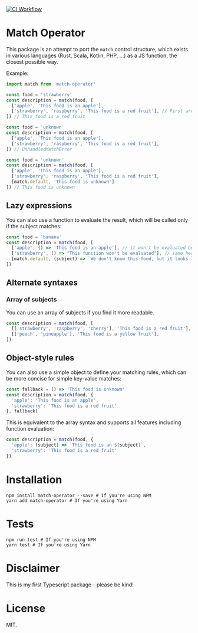 [![CI Workflow](https://github.com/bpolaszek/match-operator/actions/workflows/ci.yml/badge.svg)](https://github.com/bpolaszek/match-operator/actions/workflows/ci.yml)

# Match Operator

This package is an attempt to port the `match` control structure, which exists in various languages (Rust, Scala, Kotlin, PHP, ...) as a JS function, the closest possible way.

Example:
```js
import match from 'match-operator'

const food = 'strawberry'
const description = match(food, [
  ['apple', 'This food is an apple'],
  ['strawberry', 'raspberry', 'This food is a red fruit'], // First array items are subjects, last one is the result
]) // This food is a red fruit

const food = 'unknown'
const description = match(food, [
  ['apple', 'This food is an apple'],
  ['strawberry', 'raspberry', 'This food is a red fruit'],
]) // UnhandledMatchError

const food = 'unknown'
const description = match(food, [
  ['apple', 'This food is an apple'],
  ['strawberry', 'raspberry', 'This food is a red fruit'],
  [match.default, 'This food is unknown']
]) // This food is unknown
```

## Lazy expressions

You can also use a function to evaluate the result, which will be called only if the subject matches:

```js
const food = 'banana'
const description = match(food, [
  ['apple', () => 'This food is an apple'], // it won't be evaluated because it's a banana
  ['strawberry', () => "This function won't be evaluated"], // same here
  [match.default, (subject) => `We don't know this food, but it looks like ${subject}`],
])
```

## Alternate syntaxes


### Array of subjects
You can use an array of subjects if you find it more readable.

```js
const description = match(food, [
  [['strawberry', 'raspberry', 'cherry'], 'This food is a red fruit'],
  [['peach', 'pineapple'], 'This food is a yellow fruit'],
]) 
```

## Object-style rules

You can also use a simple object to define your matching rules, which can be more concise for simple key-value matches:

```js
const fallback = () => 'This food is unknown'
const description = match(food, {
  'apple': 'This food is an apple',
  'strawberry': 'This food is a red fruit'
}, fallback)
```

This is equivalent to the array syntax and supports all features including function evaluation:

```js
const description = match(food, {
  'apple': (subject) => `This food is an ${subject}`,
  'strawberry': 'This food is a red fruit'
})
```

# Installation

```
npm install match-operator --save # If you're using NPM
yarn add match-operator # If you're using Yarn
```

# Tests

```
npm run test # If you're using NPM
yarn test # If you're using Yarn
```

# Disclaimer

This is my first Typescript package - please be kind!

# License

MIT.
